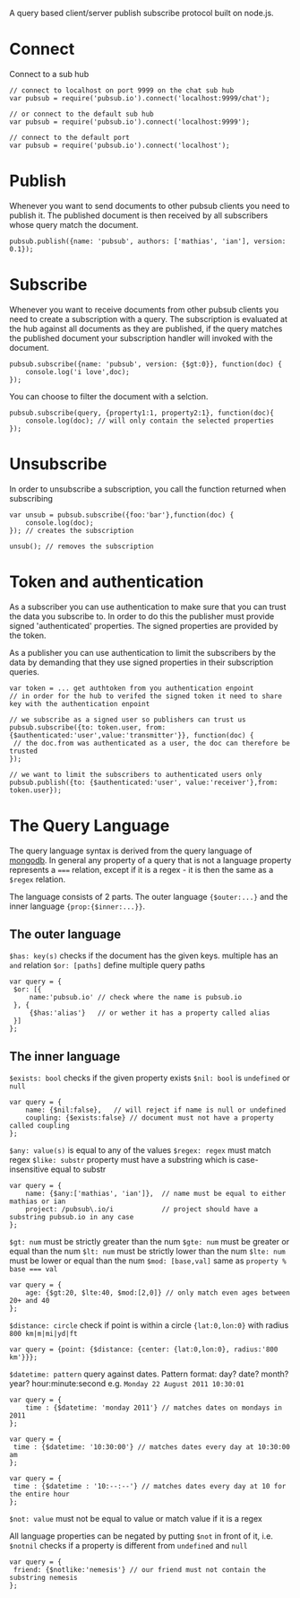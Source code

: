 A query based client/server publish subscribe protocol built on node.js.

# Connect

Connect to a sub hub

	// connect to localhost on port 9999 on the chat sub hub
	var pubsub = require('pubsub.io').connect('localhost:9999/chat');

	// or connect to the default sub hub
	var pubsub = require('pubsub.io').connect('localhost:9999');

	// connect to the default port
	var pubsub = require('pubsub.io').connect('localhost');
	
# Publish

Whenever you want to send documents to other pubsub clients you need to publish it.
The published document is then received by all subscribers whose query match the document.

	pubsub.publish({name: 'pubsub', authors: ['mathias', 'ian'], version: 0.1});

# Subscribe

Whenever you want to receive documents from other pubsub clients you need to create a subscription with a query.
The subscription is evaluated at the hub against all documents as they are published, if the query matches the published document your subscription handler will invoked with the document.

	pubsub.subscribe({name: 'pubsub', version: {$gt:0}}, function(doc) {
		console.log('i love',doc);
	});

You can choose to filter the document with a selction.

	pubsub.subscribe(query, {property1:1, property2:1}, function(doc){
		console.log(doc); // will only contain the selected properties
	});

# Unsubscribe

In order to unsubscribe a subscription, you call the function returned when subscribing

	var unsub = pubsub.subscribe({foo:'bar'},function(doc) {
		console.log(doc);
	}); // creates the subscription

	unsub(); // removes the subscription

# Token and authentication

As a subscriber you can use authentication to make sure that you can trust the data you subscribe to. In order to do this the publisher must provide signed 'authenticated' properties. The signed properties are provided by the token.

As a publisher you can use authentication to limit the subscribers by the data by demanding that they use signed properties in their subscription queries.

	var token = ... get authtoken from you authentication enpoint
	// in order for the hub to verifed the signed token it need to share key with the authentication enpoint

	// we subscribe as a signed user so publishers can trust us
	pubsub.subscribe({to: token.user, from: {$authenticated:'user',value:'transmitter'}}, function(doc) {
	 // the doc.from was authenticated as a user, the doc can therefore be trusted
	});

	// we want to limit the subscribers to authenticated users only
	pubsub.publish({to: {$authenticated:'user', value:'receiver'},from: token.user});

# The Query Language

The query language syntax is derived from the query language of <a href="http://mongodb.com">mongodb</a>. 
In general any property of a query that is not a language property represents a `===` relation,
except if it is a regex - it is then the same as a `$regex` relation.

The language consists of 2 parts. The outer language `{$outer:...}` and the inner language `{prop:{$inner:...}}`.

## The outer language

`$has: key(s)` checks if the document has the given keys. multiple has an `and` relation 
`$or: [paths]` define multiple query paths

	var query = {
	 $or: [{
	     name:'pubsub.io' // check where the name is pubsub.io
	 }, {
	     {$has:'alias'}   // or wether it has a property called alias
	 }]
	};

## The inner language

`$exists: bool`    checks if the given property exists 
`$nil: bool`       is `undefined` or `null`  

	var query = {
		name: {$nil:false},   // will reject if name is null or undefined
		coupling: {$exists:false} // document must not have a property called coupling
	};

`$any: value(s)`   is equal to any of the values 
`$regex: regex`    must match regex 
`$like: substr`    property must have a substring which is case-insensitive equal to substr  

	var query = {
		name: {$any:['mathias', 'ian']},  // name must be equal to either mathias or ian
		project: /pubsub\.io/i            // project should have a substring pubsub.io in any case
	};

`$gt: num`         must be strictly greater than the num 
`$gte: num`        must be greater or equal than the num 
`$lt: num`         must be strictly lower than the num 
`$lte: num`        must be lower or equal than the num 
`$mod: [base,val]` same as `property % base === val`  

	var query = {
		age: {$gt:20, $lte:40, $mod:[2,0]} // only match even ages between 20+ and 40        
	};

`$distance: circle`        check if point is within a circle  `{lat:0,lon:0}` with radius `800 km|m|mi|yd|ft`

	var query = {point: {$distance: {center: {lat:0,lon:0}, radius:'800 km'}}};

`$datetime: pattern`    query against dates. Pattern format: day? date? month? year? hour:minute:second e.g. `Monday 22 August 2011 10:30:01`

	var query = {
		time : {$datetime: 'monday 2011'} // matches dates on mondays in 2011
	};

	var query = {
	 time : {$datetime: '10:30:00'} // matches dates every day at 10:30:00 am 
	};

	var query = {
	 time : {$datetime : '10:--:--'} // matches dates every day at 10 for the entire hour 
	};

`$not: value`      must not be equal to value or match value if it is a regex  

All language properties can be negated by putting `$not` in front of it,
i.e. `$notnil` checks if a property is different from `undefined` and `null`

	var query = {
	 friend: {$notlike:'nemesis'} // our friend must not contain the substring nemesis
	};